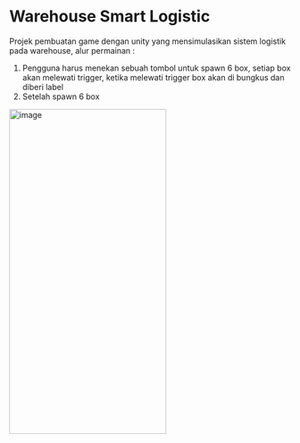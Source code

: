 # Warehouse Smart Logistic
Projek pembuatan game dengan unity yang mensimulasikan sistem logistik pada warehouse, alur permainan : 
1. Pengguna harus menekan sebuah tombol untuk spawn 6 box, setiap box akan melewati trigger, ketika melewati trigger box akan di bungkus dan diberi label
2. Setelah spawn 6 box

<img width="281" height="582" alt="image" src="https://github.com/user-attachments/assets/fd30a4c8-c0e8-47c5-8398-8406cc8327b5" />

